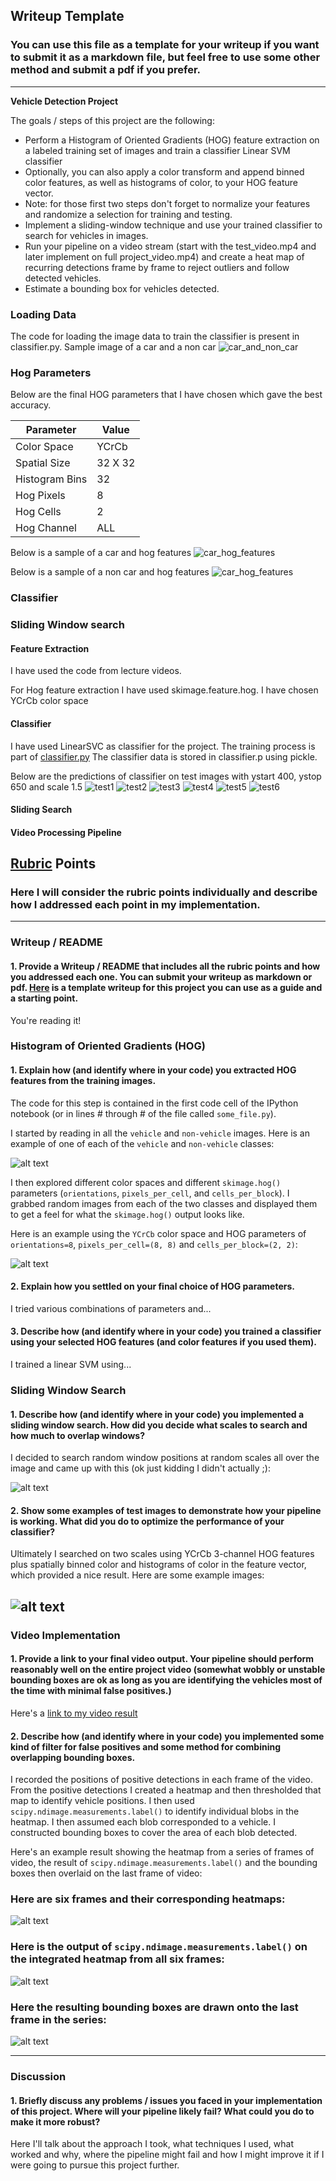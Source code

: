 ## Writeup Template
### You can use this file as a template for your writeup if you want to submit it as a markdown file, but feel free to use some other method and submit a pdf if you prefer.

---

**Vehicle Detection Project**

The goals / steps of this project are the following:

* Perform a Histogram of Oriented Gradients (HOG) feature extraction on a labeled training set of images and train a classifier Linear SVM classifier
* Optionally, you can also apply a color transform and append binned color features, as well as histograms of color, to your HOG feature vector. 
* Note: for those first two steps don't forget to normalize your features and randomize a selection for training and testing.
* Implement a sliding-window technique and use your trained classifier to search for vehicles in images.
* Run your pipeline on a video stream (start with the test_video.mp4 and later implement on full project_video.mp4) and create a heat map of recurring detections frame by frame to reject outliers and follow detected vehicles.
* Estimate a bounding box for vehicles detected.


### Loading Data
The code for loading the image data to train the classifier is present in classifier.py.
Sample image of a car and a non car
![car_and_non_car](https://github.com/VenkatRepaka/CarND-Vehicle-Detection/blob/master/documentation/car_and_non_car.png)


### Hog Parameters
Below are the final HOG parameters that I have chosen which gave the best accuracy.

| Parameter      | Value     |
|----------------|-----------|
| Color Space    | YCrCb     |
| Spatial Size   | 32 X 32   |
| Histogram Bins | 32        |
| Hog Pixels     | 8         |
| Hog Cells      | 2         |
| Hog Channel    | ALL       |

Below is a sample of a car and hog features
![car_hog_features](https://github.com/VenkatRepaka/CarND-Vehicle-Detection/blob/master/documentation/car_hog.png)

Below is a sample of a non car and hog features
![car_hog_features](https://github.com/VenkatRepaka/CarND-Vehicle-Detection/blob/master/documentation/non_car_hog.png)

### Classifier


### Sliding Window search


#### Feature Extraction
I have used the code from lecture videos.

For Hog feature extraction I have used skimage.feature.hog. I have chosen YCrCb color space 

#### Classifier
I have used LinearSVC as classifier for the project. The training process is part of [classifier.py](https://github.com/VenkatRepaka/CarND-Vehicle-Detection/blob/master/vehicle_detection/classifier.py)
The classifier data is stored in classifier.p using pickle.

Below are the predictions of classifier on test images with ystart 400, ystop 650 and scale 1.5
![test1](https://github.com/VenkatRepaka/CarND-Vehicle-Detection/blob/master/documentation/classifier_test1.png)
![test2](https://github.com/VenkatRepaka/CarND-Vehicle-Detection/blob/master/documentation/classifier_test2.png)
![test3](https://github.com/VenkatRepaka/CarND-Vehicle-Detection/blob/master/documentation/classifier_test3.png)
![test4](https://github.com/VenkatRepaka/CarND-Vehicle-Detection/blob/master/documentation/classifier_test4.png)
![test5](https://github.com/VenkatRepaka/CarND-Vehicle-Detection/blob/master/documentation/classifier_test5.png)
![test6](https://github.com/VenkatRepaka/CarND-Vehicle-Detection/blob/master/documentation/classifier_test6.png)


#### Sliding Search


#### Video Processing Pipeline

[//]: # (Image References)
[image1]: ./examples/car_not_car.png
[image2]: ./examples/HOG_example.jpg
[image3]: ./examples/sliding_windows.jpg
[image4]: ./examples/sliding_window.jpg
[image5]: ./examples/bboxes_and_heat.png
[image6]: ./examples/labels_map.png
[image7]: ./examples/output_bboxes.png
[video1]: ./project_video.mp4

## [Rubric](https://review.udacity.com/#!/rubrics/513/view) Points
### Here I will consider the rubric points individually and describe how I addressed each point in my implementation.  

---
### Writeup / README

#### 1. Provide a Writeup / README that includes all the rubric points and how you addressed each one.  You can submit your writeup as markdown or pdf.  [Here](https://github.com/udacity/CarND-Vehicle-Detection/blob/master/writeup_template.md) is a template writeup for this project you can use as a guide and a starting point.  

You're reading it!

### Histogram of Oriented Gradients (HOG)

#### 1. Explain how (and identify where in your code) you extracted HOG features from the training images.

The code for this step is contained in the first code cell of the IPython notebook (or in lines # through # of the file called `some_file.py`).  

I started by reading in all the `vehicle` and `non-vehicle` images.  Here is an example of one of each of the `vehicle` and `non-vehicle` classes:

![alt text][image1]

I then explored different color spaces and different `skimage.hog()` parameters (`orientations`, `pixels_per_cell`, and `cells_per_block`).  I grabbed random images from each of the two classes and displayed them to get a feel for what the `skimage.hog()` output looks like.

Here is an example using the `YCrCb` color space and HOG parameters of `orientations=8`, `pixels_per_cell=(8, 8)` and `cells_per_block=(2, 2)`:


![alt text][image2]

#### 2. Explain how you settled on your final choice of HOG parameters.

I tried various combinations of parameters and...

#### 3. Describe how (and identify where in your code) you trained a classifier using your selected HOG features (and color features if you used them).

I trained a linear SVM using...

### Sliding Window Search

#### 1. Describe how (and identify where in your code) you implemented a sliding window search.  How did you decide what scales to search and how much to overlap windows?

I decided to search random window positions at random scales all over the image and came up with this (ok just kidding I didn't actually ;):

![alt text][image3]

#### 2. Show some examples of test images to demonstrate how your pipeline is working.  What did you do to optimize the performance of your classifier?

Ultimately I searched on two scales using YCrCb 3-channel HOG features plus spatially binned color and histograms of color in the feature vector, which provided a nice result.  Here are some example images:

![alt text][image4]
---

### Video Implementation

#### 1. Provide a link to your final video output.  Your pipeline should perform reasonably well on the entire project video (somewhat wobbly or unstable bounding boxes are ok as long as you are identifying the vehicles most of the time with minimal false positives.)
Here's a [link to my video result](./project_video.mp4)


#### 2. Describe how (and identify where in your code) you implemented some kind of filter for false positives and some method for combining overlapping bounding boxes.

I recorded the positions of positive detections in each frame of the video.  From the positive detections I created a heatmap and then thresholded that map to identify vehicle positions.  I then used `scipy.ndimage.measurements.label()` to identify individual blobs in the heatmap.  I then assumed each blob corresponded to a vehicle.  I constructed bounding boxes to cover the area of each blob detected.  

Here's an example result showing the heatmap from a series of frames of video, the result of `scipy.ndimage.measurements.label()` and the bounding boxes then overlaid on the last frame of video:

### Here are six frames and their corresponding heatmaps:

![alt text][image5]

### Here is the output of `scipy.ndimage.measurements.label()` on the integrated heatmap from all six frames:
![alt text][image6]

### Here the resulting bounding boxes are drawn onto the last frame in the series:
![alt text][image7]



---

### Discussion

#### 1. Briefly discuss any problems / issues you faced in your implementation of this project.  Where will your pipeline likely fail?  What could you do to make it more robust?

Here I'll talk about the approach I took, what techniques I used, what worked and why, where the pipeline might fail and how I might improve it if I were going to pursue this project further.  
